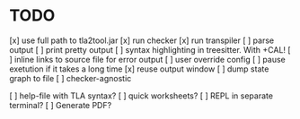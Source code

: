 # TODO
[x] use full path to tla2tool.jar
[x] run checker
[x] run transpiler
[ ] parse output
[ ] print pretty output
[ ] syntax highlighting in treesitter. With +CAL!
[ ] inline links to source file for error output
[ ] user override config
[ ] pause exetution if it takes a long time
[x] reuse output window
[ ] dump state graph to file
[ ] checker-agnostic

[ ] help-file with TLA syntax?
[ ] quick worksheets?
[ ] REPL in separate terminal?
[ ] Generate PDF?
